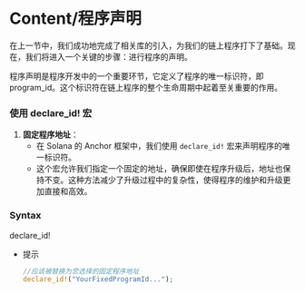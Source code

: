 # Content/程序声明

在上一节中，我们成功地完成了相关库的引入，为我们的链上程序打下了基础。现在，我们将进入一个关键的步骤：进行程序的声明。

程序声明是程序开发中的一个重要环节，它定义了程序的唯一标识符，即 program_id。这个标识符在链上程序的整个生命周期中起着至关重要的作用。

### **使用 declare_id! 宏**

1. **固定程序地址**：
    - 在 Solana 的 Anchor 框架中，我们使用 `declare_id!` 宏来声明程序的唯一标识符。
    - 这个宏允许我们指定一个固定的地址，确保即使在程序升级后，地址也保持不变。这种方法减少了升级过程中的复杂性，使得程序的维护和升级更加直接和高效。

### Syntax

declare_id!

- 提示
    
    ```rust
    //应该被替换为您选择的固定程序地址
    declare_id!("YourFixedProgramId...");
    ```